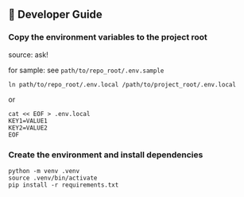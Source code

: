 
## :wrench: Developer Guide

### Copy the environment variables to the project root

source: ask!

for sample: see `path/to/repo_root/.env.sample`

```shell
ln path/to/repo_root/.env.local /path/to/project_root/.env.local
```

or

```shell
cat << EOF > .env.local
KEY1=VALUE1
KEY2=VALUE2
EOF
```

### Create the environment and install dependencies

```shell
python -m venv .venv
source .venv/bin/activate
pip install -r requirements.txt
```

